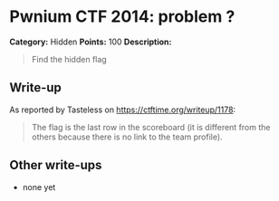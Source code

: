 # Pwnium CTF 2014: problem ?

**Category:** Hidden
**Points:** 100
**Description:**

> Find the hidden flag

## Write-up

As reported by Tasteless on <https://ctftime.org/writeup/1178>:

> The flag is the last row in the scoreboard (it is different from  the others because there is no link to the team profile).

## Other write-ups

* none yet
